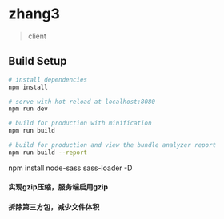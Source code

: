 # zhang3

> client

## Build Setup

``` bash
# install dependencies
npm install

# serve with hot reload at localhost:8080
npm run dev

# build for production with minification
npm run build

# build for production and view the bundle analyzer report
npm run build --report
```

npm install node-sass sass-loader -D

#### 实现gzip压缩，服务端启用gzip
#### 拆除第三方包，减少文件体积
